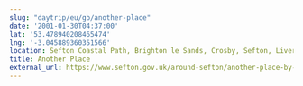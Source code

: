```yaml
---
slug: "daytrip/eu/gb/another-place"
date: '2001-01-30T04:37:00'
lat: '53.478940208465474'
lng: '-3.045889360351566'
location: Sefton Coastal Path, Brighton le Sands, Crosby, Sefton, Liverpool City Region, England, L22 6QQ, United Kingdom
title: Another Place
external_url: https://www.sefton.gov.uk/around-sefton/another-place-by-antony-gormley/
---
```



